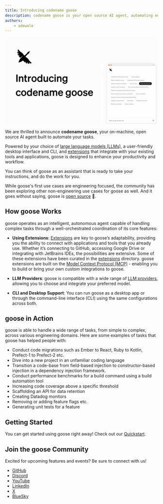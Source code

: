 ```yaml
---
title: Introducing codename goose
description: codename goose is your open source AI agent, automating engineering tasks and improving productivity.
authors: 
    - adewale
---
```


![Introducing codename goose](introducing-codename-goose.png)

We are thrilled to announce **codename goose**, your on-machine, open source AI agent built to automate your tasks. 

Powered by your choice of [large language models (LLMs)](/docs/getting-started/providers), a user-friendly desktop interface and CLI, and [extensions](/docs/getting-started/using-extensions) that integrate with your existing tools and applications, goose is designed to enhance your productivity and workflow.

<!--truncate-->


You can think of goose as an assistant that is ready to take your instructions, and do the work for you.

While goose's first use cases are engineering focused, the community has been exploring other non-engineering use cases for goose as well. And it goes without saying, goose is [open source](https://github.com/block/goose) 🎉.


## How goose Works

goose operates as an intelligent, autonomous agent capable of handling complex tasks through a well-orchestrated coordination of its core features:
  
- **Using Extensions**: [Extensions](/docs/getting-started/using-extensions) are key to goose’s adaptability, providing you the ability to connect with applications and tools that you already use. Whether it’s connecting to GitHub, accessing Google Drive or integrating with JetBrains IDEs, the possibilities are extensive. Some of these extensions have been curated in the [extensions][extensions-directory] directory. goose extensions are built on the [Model Context Protocol (MCP)](https://www.anthropic.com/news/model-context-protocol) - enabling you to build or bring your own custom integrations to goose. 

- **LLM Providers**: goose is compatible with a wide range of [LLM providers](/docs/getting-started/providers), allowing you to choose and integrate your preferred model. 

- **CLI and Desktop Support**: You can run goose as a desktop app or through the command-line interface (CLI) using the same configurations across both.

## goose in Action

goose is able to handle a wide range of tasks, from simple to complex, across various engineering domains. Here are some examples of tasks that goose has helped people with:

- Conduct code migrations such as Ember to React, Ruby to Kotlin, Prefect-1 to Prefect-2 etc. 
- Dive into a new project in an unfamiliar coding language
- Transition a code-base from field-based injection to constructor-based injection in a dependency injection framework.
- Conduct performance benchmarks for a build command using a build automation tool
- Increasing code coverage above a specific threshold
- Scaffolding an API for data retention
- Creating Datadog monitors
- Removing or adding feature flags etc.
- Generating unit tests for a feature

## Getting Started

You can get started using goose right away! Check out our [Quickstart](/docs/quickstart).


## Join the goose Community

Excited for upcoming features and events? Be sure to connect with us!

- [GitHub](https://github.com/block/goose)
- [Discord](https://discord.gg/goose-oss)
- [YouTube](https://www.youtube.com/@goose-oss)
- [LinkedIn](https://www.linkedin.com/company/goose-oss)
- [X](https://x.com/goose_oss)
- [BlueSky](https://bsky.app/profile/opensource.block.xyz)


[extensions-directory]: https://block.github.io/goose/v1/extensions


<head>
  <meta property="og:title" content="Introducing codename goose" />
  <meta property="og:type" content="article" />
  <meta property="og:url" content="https://block.github.io/goose/blog/2024/12/11/resolving-ci-issues-with-goose-a-practical-walkthrough" />
  <meta property="og:description" content="codename goose is your open source AI agent, automating engineering tasks and improving productivity." />
  <meta property="og:image" content="https://block.github.io/goose/assets/images/introducing-codename-goose-89cac25816e0ea215dd47d4b9768c8ab.png" />
  <meta name="twitter:card" content="summary_large_image" />
  <meta property="twitter:domain" content="block.github.io/goose" />
  <meta name="twitter:title" content="Introducing codename goose" />
  <meta name="twitter:description" content="codename goose is your open source AI agent, automating engineering tasks and improving productivity." />
  <meta name="twitter:image" content="https://block.github.io/goose/assets/images/introducing-codename-goose-89cac25816e0ea215dd47d4b9768c8ab.png" />
</head>
